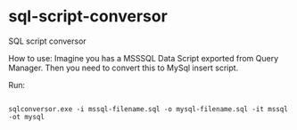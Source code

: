 # sql-script-conversor
SQL script conversor

How to use:
Imagine you has a MSSSQL Data Script exported from Query Manager.
Then you need to convert this to MySql insert script.

Run:
<pre><code class="csharp">
sqlconversor.exe -i mssql-filename.sql -o mysql-filename.sql -it mssql -ot mysql
</code></pre>
